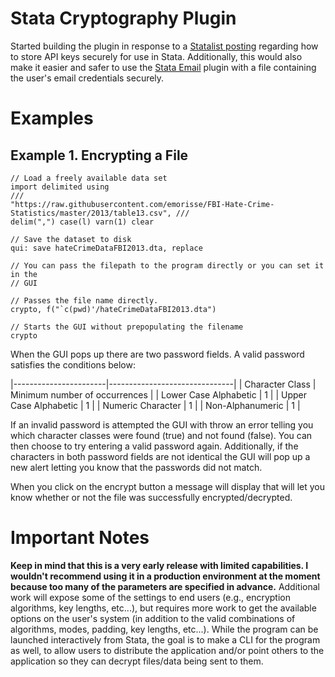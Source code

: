 # Stata Cryptography Plugin

Started building the plugin in response to a [Statalist posting](http://www.statalist.org/forums/forum/general-stata-discussion/general/1326747-storing-api-keys-in-stata) regarding how to store API keys securely for use in Stata.  Additionally, this would also make it easier and safer to use the [Stata Email](https://github.com/wbuchanan/StataEmail) plugin with a file containing the user's email credentials securely.  

# Examples
 
## Example 1. Encrypting a File

```
// Load a freely available data set
import delimited using                                                       ///   
"https://raw.githubusercontent.com/emorisse/FBI-Hate-Crime-Statistics/master/2013/table13.csv", ///   
delim(",") case(l) varn(1) clear

// Save the dataset to disk
qui: save hateCrimeDataFBI2013.dta, replace

// You can pass the filepath to the program directly or you can set it in the 
// GUI

// Passes the file name directly.  
crypto, f("`c(pwd)'/hateCrimeDataFBI2013.dta")

// Starts the GUI without prepopulating the filename
crypto

```

When the GUI pops up there are two password fields.  A valid password 
satisfies the conditions below:

|-----------------------|-------------------------------|
| Character Class       | Minimum number of occurrences |
| Lower Case Alphabetic | 1                             |
| Upper Case Alphabetic | 1                             |
| Numeric Character     | 1                             |
| Non-Alphanumeric      | 1                             |

If an invalid password is attempted the GUI with throw an error telling you 
which character classes were found (true) and not found (false).  You can 
then choose to try entering a valid password again.  Additionally, if the 
characters in both password fields are not identical the GUI will pop up a 
new alert letting you know that the passwords did not match.  

When you click on the encrypt button a message will display that will let you 
know whether or not the file was successfully encrypted/decrypted.  

# Important Notes
__Keep in mind that this is a very early release with limited capabilities.  I 
wouldn't recommend using it in a production environment at the moment because 
too many of the parameters are specified in advance.__  Additional work will 
expose some of the settings to end users (e.g., encryption algorithms, key 
lengths, etc...), but requires more work to get the available options on the 
user's system (in addition to the valid combinations of algorithms, modes, 
padding, key lengths, etc...).  While the program can be launched interactively 
from Stata, the goal is to make a CLI for the program as well, to allow users 
to distribute the application and/or point others to the application so they 
can decrypt files/data being sent to them.
  
  